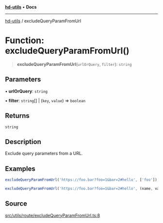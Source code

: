 [**hd-utils**](../README.md) • **Docs**

***

[hd-utils](../globals.md) / excludeQueryParamFromUrl

# Function: excludeQueryParamFromUrl()

> **excludeQueryParamFromUrl**(`urlOrQuery`, `filter`): `string`

## Parameters

• **urlOrQuery**: `string`

• **filter**: `string`[] \| (`key`, `value`) => `boolean`

## Returns

`string`

## Description

Exclude query parameters from a URL.

## Examples

```ts
excludeQueryParamFromUrl('https://foo.bar?foo=1&bar=2#hello', ['foo']); => 'https://foo.bar?bar=2#hello'
```

```ts
excludeQueryParamFromUrl('https://foo.bar?foo=1&bar=2#hello', (name, value) => value === 2, {parseNumbers: true}); => 'https://foo.bar?foo=1#hello'
```

## Source

[src/utils/route/excludeQueryParamFromUrl.ts:8](https://github.com/AhmadHddad/h-utils/blob/5c76ff5de068cee019fc632d9da2e395721bb48f/src/utils/route/excludeQueryParamFromUrl.ts#L8)
